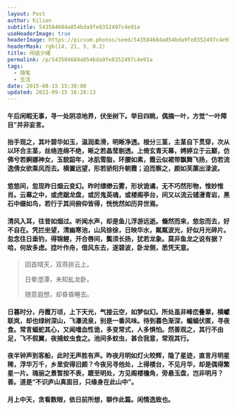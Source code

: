 ```yaml
---
layout: Post
author: Kilien
subtitle: 543584684a854bda9fe8352497c4e91a
useHeaderImage: true
headerImage: https://picsum.photos/seed/543584684a854bda9fe8352497c4e91a/1920/1080
headerMask: rgb(14, 21, 5, 0.2)
title: 闲适少绪
permalink: /p/543584684a854bda9fe8352497c4e91a
tags:
  - 随笔
  - 生活
date: 2015-08-15 15:30:00
updated: 2022-09-15 16:28:13
---
```


#### 午后闲暇无事，寻一处阴凉地界，伏坐树下。举目四眺，偶摘一叶，方觉“一叶障目”并非妄言。

#### 抬手观之，其叶碧华如玉，温润柔滑，明晰净透。根分三茎，主茎自下贯穿，次从以环合主茎，丝络连绵不绝，晰之若晶莹剔透。上倚玄青天幕，娉婷立于云巅，仿佛兮若婀娜神女，玉貌韶年，冰肌雪脂，环腰如素，霞云似裙带飘舞飞扬，仿若流逸倩女欲乘风而去。横置远望，形若骄阳升朝霞；迫而察之，颜如芙蕖出渌波。

#### 悠悠间，忽现昨日烟云变幻。昨时缥缈云雾，形状诡谲，无不巧然形物，惟妙惟肖。云幕之中，或虎踞龙盘，或厉鬼英魂，或楼阁亭台，间又以流云铺漫青岩，黑石中缀如鸟，若行于其间俯仰皆得，恍恍然如历异世焉。

#### 清风入耳，往昔如烟过。听闻水声，却是鱼儿浮游远逝。翛然而来，悠忽而去，好不自在。凭拦坐望，清幽寒池，山风徐徐，日映华水，粼粼波光，好似月光碎片。忽念往日垂钓，得锦鲤，开合唇间，鬓须长扬，犹若龙象。莫非鱼龙之说有据？哈，何故多虑。捻叶作舟，借风东去，逐碧波，卧龙侧，悉凭天意。

> 回首晴天，双燕排云上。
>
> 日晕澄潭，未知虬龙卧。
>
> 随意遐想，却昏昏睡去。

#### 日暮时分，丹霞万顷，上下天光，气接云空，如梦似幻。所处虽非峰峦叠翠，横巘联岚，却也绿树深山，飞瀑流泉，别是一番风味。待到暮色渐深，蝙蝠伏匿，寻夜食。常言蝠蛇其心，又闻嗜血性诡，多变常式，人多惧怕。然善观之，其行不由足，飞不假翼，夜捕蚊虫食之。池间多蚊虫，甚合我意，常观其行。

#### 夜半钟声到客船，此时无声胜有声。昨夜月明如灯火皎辉，隐了星迹，直言月明星稀，浮华万千，乡里安得旧颜？今夜另寻他处，上得楼台，不见月华，却是偶得繁星一片。瑰丽之景暂按不表，踱至明处，方见阁楼檐角，旁悬玉盘，岂非明月？善。道是“不识庐山真面目，只缘身在此山中”。

#### 月上中天，贪看数眼，依日前所想，聊作此篇。闲情逸致也。
